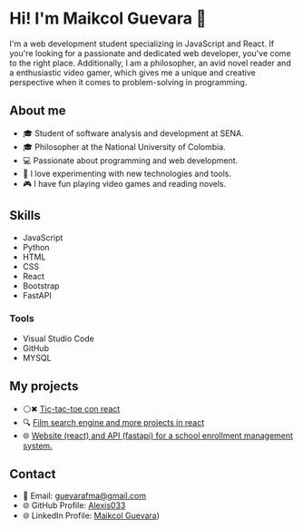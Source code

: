 # **Hi! I'm Maikcol Guevara** 👋

I'm a web development student specializing in JavaScript and React. If you're looking for a passionate and dedicated web developer, you've come to the right place. Additionally, I am a philosopher, an avid novel reader and a enthusiastic video gamer, which gives me a unique and creative perspective when it comes to problem-solving in programming.

## **About me**

- 🎓 Student of software analysis and development at SENA.
- 🎓 Philosopher at the National University of Colombia.
- 💻 Passionate about programming and web development.
- 🤖 I love experimenting with new technologies and tools.
- 🎮 I have fun playing video games and reading novels.

## **Skills**

- JavaScript
- Python
- HTML
- CSS
- React
- Bootstrap
- FastAPI

### Tools

- Visual Studio Code
- GitHub
- MYSQL

## **My projects**

- ⚪✖ [Tic-tac-toe con react](https://tic-tac-toe-snowy-nine.vercel.app/)
- 🔍 [Film search engine and more projects in react](https://github.com/Alexis033/Aprendiendo-React/tree/main/projects)
- 🌐 [Website (react) and API (fastapi) for a school enrollment management system.](https://github.com/Alexis033/miweb)

## **Contact**

- 📧 Email: guevarafma@gmail.com
- 🌐 GitHub Profile: [Alexis033](https://www.github.com/Alexis033)
- 🌐 LinkedIn Profile: [Maikcol Guevara](https://www.linkedin.com/in/maikcol-guevara/))

